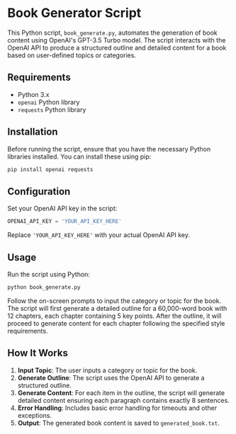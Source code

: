# Book Generator Script

This Python script, `book_generate.py`, automates the generation of book content using OpenAI's GPT-3.5 Turbo model. The script interacts with the OpenAI API to produce a structured outline and detailed content for a book based on user-defined topics or categories.

## Requirements

- Python 3.x
- `openai` Python library
- `requests` Python library

## Installation

Before running the script, ensure that you have the necessary Python libraries installed. You can install these using pip:

```bash
pip install openai requests
```

## Configuration

Set your OpenAI API key in the script:

```python
OPENAI_API_KEY = 'YOUR_API_KEY_HERE'
```

Replace `'YOUR_API_KEY_HERE'` with your actual OpenAI API key.

## Usage

Run the script using Python:

```bash
python book_generate.py
```

Follow the on-screen prompts to input the category or topic for the book. The script will first generate a detailed outline for a 60,000-word book with 12 chapters, each chapter containing 5 key points. After the outline, it will proceed to generate content for each chapter following the specified style requirements.

## How It Works

1. **Input Topic**: The user inputs a category or topic for the book.
2. **Generate Outline**: The script uses the OpenAI API to generate a structured outline.
3. **Generate Content**: For each item in the outline, the script will generate detailed content ensuring each paragraph contains exactly 8 sentences.
4. **Error Handling**: Includes basic error handling for timeouts and other exceptions.
5. **Output**: The generated book content is saved to `generated_book.txt`.
